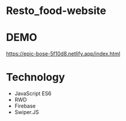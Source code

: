 # Resto_food-website

# DEMO
https://epic-bose-5f10d8.netlify.app/index.html

# Technology
- JavaScript ES6
- RWD
- Firebase
- Swiper.JS
